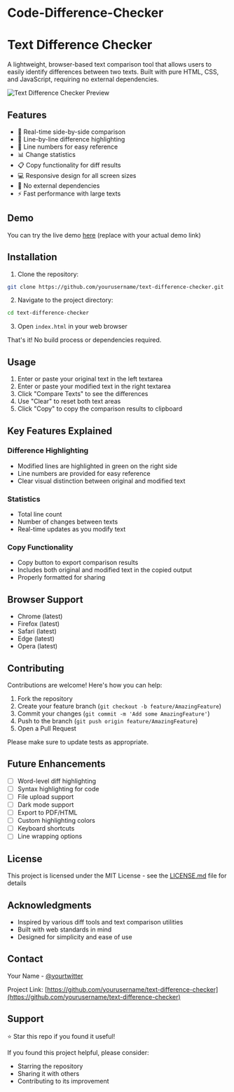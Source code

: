 # Code-Difference-Checker
# Text Difference Checker

A lightweight, browser-based text comparison tool that allows users to easily identify differences between two texts. Built with pure HTML, CSS, and JavaScript, requiring no external dependencies.

![Text Difference Checker Preview](/api/placeholder/800/400)

## Features

- 🔄 Real-time side-by-side comparison
- 📝 Line-by-line difference highlighting
- 🔢 Line numbers for easy reference
- 📊 Change statistics
- 📋 Copy functionality for diff results
- 💻 Responsive design for all screen sizes
- 🚀 No external dependencies
- ⚡ Fast performance with large texts

## Demo

You can try the live demo [here](#) (replace with your actual demo link)

## Installation

1. Clone the repository:
```bash
git clone https://github.com/yourusername/text-difference-checker.git
```

2. Navigate to the project directory:
```bash
cd text-difference-checker
```

3. Open `index.html` in your web browser

That's it! No build process or dependencies required.

## Usage

1. Enter or paste your original text in the left textarea
2. Enter or paste your modified text in the right textarea
3. Click "Compare Texts" to see the differences
4. Use "Clear" to reset both text areas
5. Click "Copy" to copy the comparison results to clipboard

## Key Features Explained

### Difference Highlighting
- Modified lines are highlighted in green on the right side
- Line numbers are provided for easy reference
- Clear visual distinction between original and modified text

### Statistics
- Total line count
- Number of changes between texts
- Real-time updates as you modify text

### Copy Functionality
- Copy button to export comparison results
- Includes both original and modified text in the copied output
- Properly formatted for sharing

## Browser Support

- Chrome (latest)
- Firefox (latest)
- Safari (latest)
- Edge (latest)
- Opera (latest)

## Contributing

Contributions are welcome! Here's how you can help:

1. Fork the repository
2. Create your feature branch (`git checkout -b feature/AmazingFeature`)
3. Commit your changes (`git commit -m 'Add some AmazingFeature'`)
4. Push to the branch (`git push origin feature/AmazingFeature`)
5. Open a Pull Request

Please make sure to update tests as appropriate.

## Future Enhancements

- [ ] Word-level diff highlighting
- [ ] Syntax highlighting for code
- [ ] File upload support
- [ ] Dark mode support
- [ ] Export to PDF/HTML
- [ ] Custom highlighting colors
- [ ] Keyboard shortcuts
- [ ] Line wrapping options

## License

This project is licensed under the MIT License - see the [LICENSE.md](LICENSE.md) file for details

## Acknowledgments

- Inspired by various diff tools and text comparison utilities
- Built with web standards in mind
- Designed for simplicity and ease of use

## Contact

Your Name - [@yourtwitter](https://twitter.com/Prashanth_Krsna)

Project Link: [https://github.com/yourusername/text-difference-checker](https://github.com/yourusername/text-difference-checker)

## Support

⭐ Star this repo if you found it useful!

If you found this project helpful, please consider:
- Starring the repository
- Sharing it with others
- Contributing to its improvement
